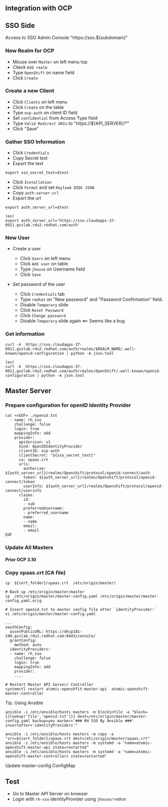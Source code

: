 Integration with OCP
--------------------

## SSO Side

Access to SSO Admin Console "https://sso.${subdomain}"
### New Realm for OCP 

- Mouse over `Master` on left menu top
- Clieck `Add realm`
- Type `OpenShift` on name field
- Click `Create`

### Create a new Client

- Click `Clients` on left menu
- Click `Create` on the table
- Type `ocp-auth` on client ID field
- Set `confidential` from Access Type field
- Type `Valid Redirect URIs` to "https://${API_SERVER}/*"
- Click "Save"


### Gather SSO Information

- Click `Credentials`
- Copy Secret text
- Export the text 
```
export sso_secret_text=$test
```

- Click `Installation`
- Click `Format` and set `Keyloak OIDC JSON`
- Copy `auth-server-url`
- Export the url 
```
export auth_server_url=$test

(ex)
export auth_server_url='https://sso.cloudapps-37-0911.gsslab.rdu2.redhat.com/auth'
```

### New User 

- Create a user
  - Click `Users` on left menu
  - Click `Add user` on table
  - Type `jhouse` on Username field
  - Click `Save`

- Set password of the user
  - Click `Credentials` tab
  - Type `redhat` on "New password" and "Password Confirmation" field.
  - Disable `Temporary` slide
  - Click `Reset Password`
  - Click `Change password`
  - Disable `Temporary` slide again  <== Seems like a bug


### Get information
```
curl -k  https://sso.cloudapps-37-0911.gsslab.rdu2.redhat.com/auth/realms/$REALM_NAME/.well-known/openid-configuration | python -m json.tool

(ex)
curl -k  https://sso.cloudapps-37-0911.gsslab.rdu2.redhat.com/auth/realms/OpenShift/.well-known/openid-configuration | python -m json.tool
```

## Master Server

### Prepare configuration for openID Identity Provider
```
cat <<EOF> ./openid.txt 
  - name: rh_sso
    challenge: false
    login: true
    mappingInfo: add
    provider:
      apiVersion: v1
      kind: OpenIDIdentityProvider
      clientID: ocp-auth
      clientSecret: "${sso_secret_text}"
      ca: xpaas.crt
      urls:
        authorize: ${auth_server_url}/realms/Openshift/protocol/openid-connect/auth
        token: ${auth_server_url}/realms/Openshift/protocol/openid-connect/token
        userInfo: ${auth_server_url}/realms/Openshift/protocol/openid-connect/userinfo
      claims:
        id:
        - sub
        preferredUsername:
        - preferred_username
        name:
        - name
        email:
        - email
EOF
```





### Update All Masters

####  Prior OCP 3.10

### Copy xpaas.crt  (CA file)
```
cp  ${cert_folder}/xpaas.crt  /etc/origin/master/
```
```
# Back up /etc/origin/master/master
cp  /etc/origin/master/master-config.yaml /etc/origin/master/master-config.yaml.orig

# Insert openid.txt to master config file after `identityProvider:`
vi /etc/origin/master/master-config.yaml

...
oauthConfig:
  assetPublicURL: https://dhcp181-240.gsslab.rdu2.redhat.com:8443/console/
  grantConfig:
    method: auto
  identityProviders:
  - name: rh_sso
    challenge: false
    login: true
    mappingInfo: add
    provider:
    ....

# Restart Master API Server/ Controller
systemctl restart atomic-openshfit-master-api  atomic-openshift-master-controller
```


Tip. Using Ansible
```
ansible -i /etc/ansible/hosts masters -m blockinfile -a "block={{lookup('file','openid.txt')}} dest=/etc/origin/master/master-config.yaml backup=yes marker='### RH SSO By Ansible ###' insertafter='identityProviders'"

ansible -i /etc/ansible/hosts masters -m copy -a "src=${cert_folder}/xpaas.crt dest=/etc/origin/master/xpaas.crt"
ansible -i /etc/ansible/hosts masters -m systemd -a "name=atomic-openshift-master-api state=restarted"
ansible -i /etc/ansible/hosts masters -m systemd -a "name=atomic-openshift-master-controllers state=restarted"

```






Update master-config ConfigMap




## Test

- Go to Master API Server on browser
- Login with `rh-sso` identityProvider using `jhouse/redhat`



